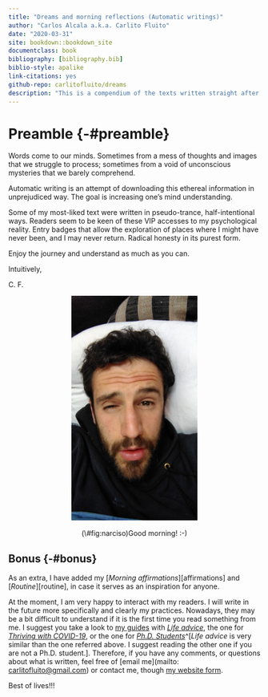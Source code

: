 ```yaml
--- 
title: "Dreams and morning reflections (Automatic writings)"
author: "Carlos Alcala a.k.a. Carlito Fluito"
date: "2020-03-31"
site: bookdown::bookdown_site
documentclass: book
bibliography: [bibliography.bib]
biblio-style: apalike
link-citations: yes
github-repo: carlitofluito/dreams
description: "This is a compendium of the texts written straight after waking up, a collection of my dreams and morning reflections, using an automatic writing technique."
---
```


# Preamble {-#preamble}

Words come to our minds. Sometimes from a mess of thoughts and images that we struggle to process; sometimes from a void of unconscious mysteries that we barely comprehend. 

Automatic writing is an attempt of downloading this ethereal information in unprejudiced way. The goal is increasing one’s mind understanding. 

Some of my most-liked text were written in pseudo-trance, half-intentional ways. Readers seem to be keen of these VIP accesses to my psychological reality. Entry badges that allow the exploration of places where I might have never been, and I may never return. Radical honesty in its purest form. 

Enjoy the journey and understand as much as you can. 

Intuitively, 

C. F.


<div class="figure" style="text-align: center">
<img src="docs/images/2020/dreams.jpeg" alt="Good morning! :-)" width="50%" />
<p class="caption">(\#fig:narciso)Good morning! :-)</p>
</div>

## Bonus {-#bonus}

As an extra, I have added my [*Morning affirmations*][affirmations] and [*Routine*][routine], in case it serves as an inspiration for anyone.

At the moment, I am very happy to interact with my readers. I will write in the future more specifically and clearly my practices. Nowadays, they may be a bit difficult to understand if it is the first time you read something from me. I suggest you take a look to [my guides](https://www.carlitofluitoideas.com/unfinished-books/) with [*Life advice*](https://carlitofluito.github.io/life_advice/), the one for [*Thriving with COVID-19*](https://carlitofluito.github.io/thrive_covid/), or the one for [*Ph.D. Students*](https://carlitofluito.github.io/phd_guide/)^[*Life advice* is very similar than the one referred above. I suggest reading the other one if you are not a Ph.D. student.]. Therefore, if you have any comments, or questions about what is written, feel free of [email me](mailto: carlitofluito@gmail.com) or contact me, though [my website form](https://www.carlitofluitoideas.com/contact/). 

Best of lives!!! 
